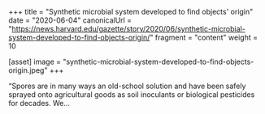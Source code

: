 +++
title = "Synthetic microbial system developed to find objects' origin"
date = "2020-06-04"
canonicalUrl = "https://news.harvard.edu/gazette/story/2020/06/synthetic-microbial-system-developed-to-find-objects-origin/"
fragment = "content"
weight = 10

[asset]
    image = "synthetic-microbial-system-developed-to-find-objects-origin.jpeg"
+++

“Spores are in many ways an old-school solution and have been safely 
sprayed onto agricultural goods as soil inoculants or biological pesticides 
for decades. We...
